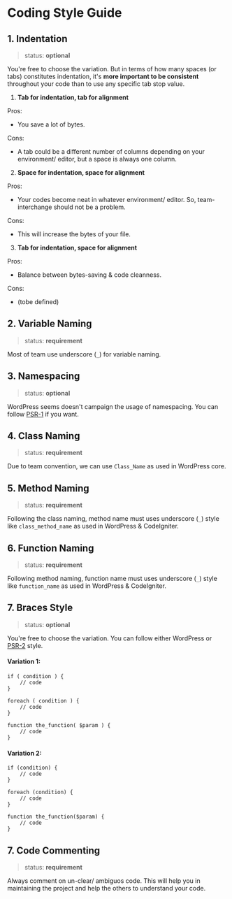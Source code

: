 Coding Style Guide
===

## 1. Indentation

> status: **optional**

You're free to choose the variation. But in terms of how many spaces (or tabs) constitutes indentation, it's **more important to be consistent** throughout your code than to use any specific tab stop value.

1. **Tab for indentation, tab for alignment**

  Pros:
  - You save a lot of bytes.

  Cons:
  - A tab could be a different number of columns depending on your environment/ editor, but a space is always one column.

2. **Space for indentation, space for alignment**

  Pros:
  - Your codes become neat in whatever environment/ editor. So, team-interchange should not be a problem.

  Cons:
  - This will increase the bytes of your file.

3. **Tab for indentation, space for alignment**

  Pros:
  - Balance between bytes-saving & code cleanness.

  Cons:
  - (tobe defined)

## 2. Variable Naming

> status: **requirement**

Most of team use underscore (`_`) for variable naming.

## 3. Namespacing

> status: **optional**

WordPress seems doesn't campaign the usage of namespacing. You can follow [PSR-1](http://www.php-fig.org/psr/psr-1/) if you want.

## 4. Class Naming

> status: **requirement**

Due to team convention, we can use `Class_Name` as used in WordPress core.

## 5. Method Naming

> status: **requirement**

Following the class naming, method name must uses underscore (`_`) style like `class_method_name` as used in WordPress & CodeIgniter.

## 6. Function Naming

> status: **requirement**

Following method naming, function name must uses underscore (`_`) style like `function_name` as used in WordPress & CodeIgniter.

## 7. Braces Style

> status: **optional**

You're free to choose the variation. You can follow either WordPress or [PSR-2](http://www.php-fig.org/psr/psr-2/) style.

#### Variation 1:

```
if ( condition ) {
    // code
}

foreach ( condition ) {
    // code
}

function the_function( $param ) {
    // code
}

```

#### Variation 2:

```
if (condition) {
    // code
}

foreach (condition) {
    // code
}

function the_function($param) {
    // code
}

```

## 7. Code Commenting

> status: **requirement**

Always comment on un-clear/ ambiguos code. This will help you in maintaining the project and help the others to understand your code.

